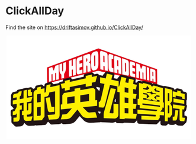 # ClickAllDay

Find the site on https://driftasimov.github.io/ClickAllDay/

<p align = 'center'>
<img src = 'icon.png'>
</p>
